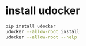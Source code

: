# install udocker 
```bash
pip install udocker
udocker --allow-root install
udocker --allow-root --help
```
